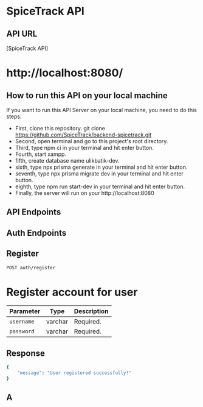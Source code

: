 # SpiceTrack API
## API URL
[SpiceTrack API]
# **http://localhost:8080/**

## How to run this API on your local machine

If you want to run this API Server on your local machine, you need to do this steps:

- First, clone this repository.  git clone https://github.com/SpiceTrack/backend-spicetrack.git
- Second, open terminal and go to this project's root directory.
- Third, type npm ci in your terminal and hit enter button.
- Fourth, start xampp.
- fifth, create database name ulikbatik-dev.
- sixth, type npx prisma generate in your terminal and hit enter button.
- seventh, type npx prisma migrate dev in your terminal and hit enter button.
- eighth, type npm run start-dev in your terminal and hit enter button.
- Finally, the server will run on your http://localhost:8080

## API Endpoints
## Auth Endpoints
## Register
```bash
POST auth/register
```
# Register account for user
| Parameter         | Type    | Description |
|-------------------|---------|-------------|
| `username`        | varchar | Required.   |
| `password`        | varchar | Required.   |
## Response
```bash
{
    "message": "User registered successfully!"
}
```
## A



